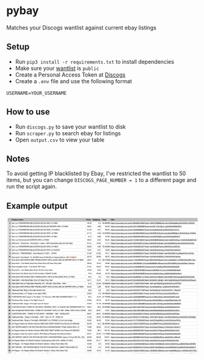 # pybay
Matches your Discogs wantlist against current ebay listings

## Setup
- Run `pip3 install -r requirements.txt` to install dependencies
- Make sure your [wantlist](https://www.discogs.com/settings/privacy) is `public`
- Create a Personal Access Token at [Discogs](https://www.discogs.com/settings/developers)
- Create a `.env` file and use the following format

```
USERNAME=YOUR_USERNAME
```

## How to use
- Run `discogs.py` to save your wantlist to disk
- Run `scraper.py` to search ebay for listings
- Open `output.csv` to view your table

## Notes
To avoid getting IP blacklisted by Ebay, I've restricted the wantlist to 50 items, but you can change `DISCOGS_PAGE_NUMBER = 1` to a different page and run the script again.

## Example output
![Output](https://raw.githubusercontent.com/cailborg/pybay/main/output.png)